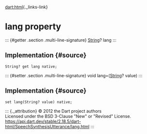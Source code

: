 [dart:html](../../dart-html/dart-html-library){._links-link}

lang property
=============

::: {#getter .section .multi-line-signature}
[String](../../dart-core/string-class)? lang
:::

Implementation {#source}
--------------

``` {.language-dart data-language="dart"}
String? get lang native;
```

::: {#setter .section .multi-line-signature}
void lang=([String](../../dart-core/string-class)? value)
:::

Implementation {#source}
--------------

``` {.language-dart data-language="dart"}
set lang(String? value) native;
```

::: {._attribution}
© 2012 the Dart project authors\
Licensed under the BSD 3-Clause \"New\" or \"Revised\" License.\
<https://api.dart.dev/stable/2.18.5/dart-html/SpeechSynthesisUtterance/lang.html>
:::
